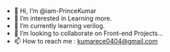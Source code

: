 - 👋 Hi, I’m @iam-PrinceKumar
- 👀 I’m interested in Learning more.
- 🌱 I’m currently learning verilog.
- 💞️ I’m looking to collaborate on Front-end Projects...
- 📫 How to reach me : kumarece0404@gmail.com

<!---
iam-PrinceKumar/iam-PrinceKumar is a ✨ special ✨ repository because its `README.md` (this file) appears on your GitHub profile.
You can click the Preview link to take a look at your changes.
--->
